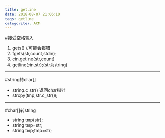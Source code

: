 ```yaml
---
title: getline
date: 2018-08-07 21:06:10
tags: getline
categorites: ACM
---
```


#接受空格输入
1. gets() //可能会报错
2. fgets(str,count,stdin);
3. cin.getline(str,count);
4. getline(cin,str);(str为string)

---
#string转char[]
- string.c_str() 返回char指针
- strcpy(tmp,str.c_str());

---
#char[]转string
- string tmp(str);
- string tmp=str;
- string tmp;tmp=str;

